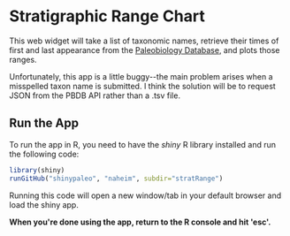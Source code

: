 # Stratigraphic Range Chart
This web widget will take a list of taxonomic names, retrieve their times of first and last appearance from the [Paleobiology Database](http://paleobiodb.org), and plots those ranges. 

Unfortunately, this app is a little buggy--the main problem arises when a misspelled taxon name is submitted. I think the solution will be to request JSON from the PBDB API rather than a .tsv file. 

## Run the App
To run the app in R, you need to have the *shiny* R library installed and run the following code:

````r
library(shiny)
runGitHub("shinypaleo", "naheim", subdir="stratRange")
````

Running this code will open a new window/tab in your default browser and load the shiny app. 

**When you're done using the app, return to the R console and hit 'esc'.**